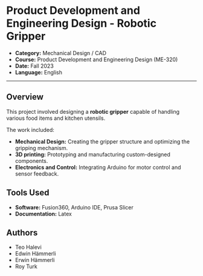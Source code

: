 # Product Development and Engineering Design - Robotic Gripper 

- **Category:** Mechanical Design / CAD
- **Course:** Product Development and Engineering Design (ME-320)
- **Date:** Fall 2023
- **Language:** English

---

## Overview

This project involved designing a **robotic gripper** capable of handling 
various food items and kitchen utensils.

The work included:

- **Mechanical Design:** Creating the gripper structure and optimizing
the gripping mechanism.
- **3D printing:** Prototyping and manufacturing custom-designed components.
- **Electronics and Control:** Integrating Arduino for motor control and 
sensor feedback.

## Tools Used

- **Software:** Fusion360, Arduino IDE, Prusa Slicer
- **Documentation:** Latex

## Authors

- Teo Halevi
- Edwin Hämmerli
- Erwin Hämmerli
- Roy Turk
